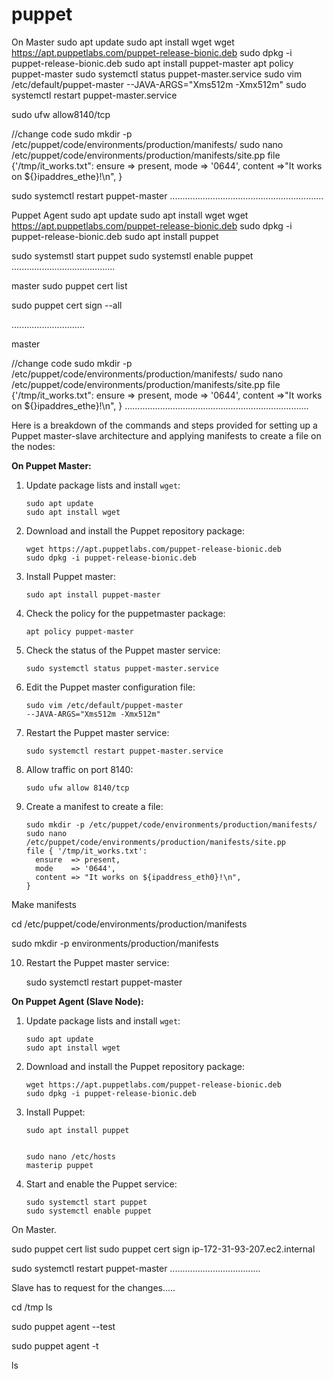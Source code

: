 # puppet
On Master
sudo apt update
sudo apt install wget
wget https://apt.puppetlabs.com/puppet-release-bionic.deb
sudo dpkg -i puppet-release-bionic.deb
sudo apt install puppet-master
apt policy puppet-master
sudo systemctl status puppet-master.service
sudo vim /etc/default/puppet-master
--JAVA-ARGS="Xms512m -Xmx512m"
sudo systemctl restart puppet-master.service

sudo ufw allow8140/tcp

//change code
sudo mkdir -p /etc/puppet/code/environments/production/manifests/
sudo nano /etc/puppet/code/environments/production/manifests/site.pp
file {'/tmp/it_works.txt":
  ensure	=> present,
  mode		=> '0644',
  content	=>"It works on ${}ipaddres_ethe}!\n",
  }
  
  
sudo systemctl restart puppet-master
.............................................................  
  
Puppet Agent
sudo apt update
sudo apt install wget
wget https://apt.puppetlabs.com/puppet-release-bionic.deb
sudo dpkg -i puppet-release-bionic.deb
sudo apt install puppet

sudo systemstl start puppet
sudo systemstl enable puppet
.........................................

master
sudo puppet cert list

sudo puppet cert sign --all

.............................

master

//change code
sudo mkdir -p /etc/puppet/code/environments/production/manifests/
sudo nano /etc/puppet/code/environments/production/manifests/site.pp
file {'/tmp/it_works.txt":
  ensure	=> present,
  mode		=> '0644',
  content	=>"It works on ${}ipaddres_ethe}!\n",
  }
  .........................................................................
  
  Here is a breakdown of the commands and steps provided for setting up a Puppet master-slave architecture and applying manifests to create a file on the nodes:

**On Puppet Master:**
1. Update package lists and install `wget`:
   ```
   sudo apt update
   sudo apt install wget
   ```
2. Download and install the Puppet repository package:
   ```
   wget https://apt.puppetlabs.com/puppet-release-bionic.deb
   sudo dpkg -i puppet-release-bionic.deb
   ```
3. Install Puppet master:
   ```
   sudo apt install puppet-master

   ```
4. Check the policy for the puppetmaster package:
   ```
   apt policy puppet-master

   ```
5. Check the status of the Puppet master service:
   ```
   sudo systemctl status puppet-master.service
   ```
6. Edit the Puppet master configuration file:
   ```
   sudo vim /etc/default/puppet-master
   --JAVA-ARGS="Xms512m -Xmx512m"
   ```
7. Restart the Puppet master service:
   ```
   sudo systemctl restart puppet-master.service
   ```
8. Allow traffic on port 8140:
   ```
   sudo ufw allow 8140/tcp
   ```



9. Create a manifest to create a file:
   ```
   sudo mkdir -p /etc/puppet/code/environments/production/manifests/
   sudo nano /etc/puppet/code/environments/production/manifests/site.pp
   file { '/tmp/it_works.txt':
     ensure  => present,
     mode    => '0644',
     content => "It works on ${ipaddress_eth0}!\n",
   }
   ```
   
Make manifests

cd /etc/puppet/code/environments/production/manifests


sudo mkdir -p environments/production/manifests


10. Restart the Puppet master service:
    
    sudo systemctl restart puppet-master

**On Puppet Agent (Slave Node):**
1. Update package lists and install `wget`:
   ```
   sudo apt update
   sudo apt install wget
   ```
2. Download and install the Puppet repository package:
   ```
   wget https://apt.puppetlabs.com/puppet-release-bionic.deb
   sudo dpkg -i puppet-release-bionic.deb
   ```
3. Install Puppet:
   ```
   sudo apt install puppet
   
   
   sudo nano /etc/hosts
   masterip puppet
   
4. Start and enable the Puppet service:
   ```
   sudo systemctl start puppet
   sudo systemctl enable puppet
   ```

On Master.

sudo puppet cert list
sudo puppet cert sign ip-172-31-93-207.ec2.internal
  
sudo systemctl restart puppet-master
....................................

Slave has to request for the changes.....


cd /tmp
ls

sudo puppet agent --test

sudo puppet agent -t


ls
